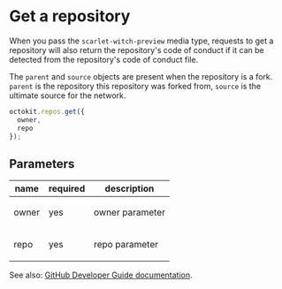 # Get a repository

When you pass the `scarlet-witch-preview` media type, requests to get a repository will also return the repository's code of conduct if it can be detected from the repository's code of conduct file.

The `parent` and `source` objects are present when the repository is a fork. `parent` is the repository this repository was forked from, `source` is the ultimate source for the network.

```js
octokit.repos.get({
  owner,
  repo
});
```

## Parameters

<table>
  <thead>
    <tr>
      <th>name</th>
      <th>required</th>
      <th>description</th>
    </tr>
  </thead>
  <tbody>
    <tr><td>owner</td><td>yes</td><td>

owner parameter

</td></tr>
<tr><td>repo</td><td>yes</td><td>

repo parameter

</td></tr>
  </tbody>
</table>

See also: [GitHub Developer Guide documentation](endpoint.documentationUrl).
